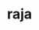 ---
title: "raja"
layout: cache
categories: [package, develop-2023-06-04]
meta: {"versions": ["2022.10.4"], "compilers": ["gcc@=11.1.0", "gcc@=7.3.1", "gcc@=7.5.0", "oneapi@=2023.0.0"], "oss": ["amzn2", "ubuntu18.04", "ubuntu20.04"], "platforms": ["linux"], "targets": ["aarch64", "neoverse_n1", "ppc64le", "x86_64", "x86_64_v3"], "stacks": ["aws-isc", "aws-isc-aarch64", "data-vis-sdk", "e4s", "e4s-oneapi", "e4s-power", "gpu-tests", "radiuss", "radiuss-aws", "radiuss-aws-aarch64", "root"], "num_specs": 15, "num_specs_by_stack": {"aws-isc-aarch64": 2, "root": 15, "radiuss-aws-aarch64": 2, "radiuss-aws": 3, "aws-isc": 1, "radiuss": 1, "e4s-power": 2, "e4s-oneapi": 1, "data-vis-sdk": 1, "e4s": 3, "gpu-tests": 1}}
spec_details: [{"hash": "e75f6fyeg6xux6rjgyscv73aze5a2765", "compiler": "gcc@=7.3.1", "versions": ["2022.10.4"], "os": "amzn2", "platform": "linux", "target": "aarch64", "variants": ["build_system=cmake", "build_type=Release", "~cuda", "+examples", "+exercises", "generator=make", "~ipo", "+openmp", "~rocm", "+shared", "~tests"], "stacks": ["aws-isc-aarch64", "root", "radiuss-aws-aarch64"], "size": "-", "tarball": "https://binaries.spack.io/releases/develop-2023-06-04/build_cache/linux-amzn2-aarch64/gcc-7.3.1/raja-2022.10.4/linux-amzn2-aarch64-gcc-7.3.1-raja-2022.10.4-e75f6fyeg6xux6rjgyscv73aze5a2765.spack"}, {"hash": "yw5qlgxtzudl5ydxzyldyfthuf6xlzee", "compiler": "gcc@=7.3.1", "versions": ["2022.10.4"], "os": "amzn2", "platform": "linux", "target": "neoverse_n1", "variants": ["build_system=cmake", "build_type=Release", "~cuda", "+examples", "+exercises", "generator=make", "~ipo", "+openmp", "~rocm", "+shared", "~tests"], "stacks": ["aws-isc-aarch64", "root", "radiuss-aws-aarch64"], "size": "-", "tarball": "https://binaries.spack.io/releases/develop-2023-06-04/build_cache/linux-amzn2-neoverse_n1/gcc-7.3.1/raja-2022.10.4/linux-amzn2-neoverse_n1-gcc-7.3.1-raja-2022.10.4-yw5qlgxtzudl5ydxzyldyfthuf6xlzee.spack"}, {"hash": "d4ccmj7pkgqcneiuwnr6zqa3subvnwbb", "compiler": "gcc@=7.3.1", "versions": ["2022.10.4"], "os": "amzn2", "platform": "linux", "target": "x86_64_v3", "variants": ["build_system=cmake", "build_type=Release", "~cuda", "+examples", "+exercises", "generator=make", "~ipo", "+openmp", "~rocm", "+shared", "~tests"], "stacks": ["root", "radiuss-aws"], "size": "-", "tarball": "https://binaries.spack.io/releases/develop-2023-06-04/build_cache/linux-amzn2-x86_64_v3/gcc-7.3.1/raja-2022.10.4/linux-amzn2-x86_64_v3-gcc-7.3.1-raja-2022.10.4-d4ccmj7pkgqcneiuwnr6zqa3subvnwbb.spack"}, {"hash": "arrl24i6t5wrjr4allpbucvkhhebgdf2", "compiler": "gcc@=7.3.1", "versions": ["2022.10.4"], "os": "amzn2", "platform": "linux", "target": "x86_64_v3", "variants": ["build_system=cmake", "build_type=Release", "+cuda", "cuda_arch=70", "+examples", "+exercises", "generator=make", "~ipo", "~openmp", "~rocm", "+shared", "~tests"], "stacks": ["root", "radiuss-aws"], "size": "-", "tarball": "https://binaries.spack.io/releases/develop-2023-06-04/build_cache/linux-amzn2-x86_64_v3/gcc-7.3.1/raja-2022.10.4/linux-amzn2-x86_64_v3-gcc-7.3.1-raja-2022.10.4-arrl24i6t5wrjr4allpbucvkhhebgdf2.spack"}, {"hash": "2mjfv6xuua776ifb6o4fbv75t3ks7nte", "compiler": "gcc@=7.3.1", "versions": ["2022.10.4"], "os": "amzn2", "platform": "linux", "target": "x86_64_v3", "variants": ["build_system=cmake", "build_type=Release", "+cuda", "cuda_arch=70", "+examples", "+exercises", "generator=make", "~ipo", "+openmp", "~rocm", "+shared", "~tests"], "stacks": ["root", "radiuss-aws"], "size": "-", "tarball": "https://binaries.spack.io/releases/develop-2023-06-04/build_cache/linux-amzn2-x86_64_v3/gcc-7.3.1/raja-2022.10.4/linux-amzn2-x86_64_v3-gcc-7.3.1-raja-2022.10.4-2mjfv6xuua776ifb6o4fbv75t3ks7nte.spack"}, {"hash": "77b3gypk2aizjdpjuq624leyktz5xw5u", "compiler": "gcc@=7.3.1", "versions": ["2022.10.4"], "os": "amzn2", "platform": "linux", "target": "x86_64_v3", "variants": ["build_system=cmake", "build_type=Release", "+cuda", "cuda_arch=70", "+examples", "+exercises", "generator=make", "~ipo", "+openmp", "~rocm", "+shared", "~tests"], "stacks": ["aws-isc", "root"], "size": "-", "tarball": "https://binaries.spack.io/releases/develop-2023-06-04/build_cache/linux-amzn2-x86_64_v3/gcc-7.3.1/raja-2022.10.4/linux-amzn2-x86_64_v3-gcc-7.3.1-raja-2022.10.4-77b3gypk2aizjdpjuq624leyktz5xw5u.spack"}, {"hash": "gaxdxkncmdz6n7ctb73xuk7xenoh5ayj", "compiler": "gcc@=7.5.0", "versions": ["2022.10.4"], "os": "ubuntu18.04", "platform": "linux", "target": "x86_64_v3", "variants": ["build_system=cmake", "build_type=Release", "~cuda", "+examples", "+exercises", "generator=make", "~ipo", "+openmp", "~rocm", "+shared", "~tests"], "stacks": ["radiuss", "root"], "size": "-", "tarball": "https://binaries.spack.io/releases/develop-2023-06-04/build_cache/linux-ubuntu18.04-x86_64_v3/gcc-7.5.0/raja-2022.10.4/linux-ubuntu18.04-x86_64_v3-gcc-7.5.0-raja-2022.10.4-gaxdxkncmdz6n7ctb73xuk7xenoh5ayj.spack"}, {"hash": "l4xwjjsww5mruk5horxzt3jy7dk6jwfn", "compiler": "gcc@=11.1.0", "versions": ["2022.10.4"], "os": "ubuntu20.04", "platform": "linux", "target": "ppc64le", "variants": ["build_system=cmake", "build_type=Release", "~cuda", "+examples", "+exercises", "generator=make", "~ipo", "+openmp", "~rocm", "+shared", "~tests"], "stacks": ["e4s-power", "root"], "size": "-", "tarball": "https://binaries.spack.io/releases/develop-2023-06-04/build_cache/linux-ubuntu20.04-ppc64le/gcc-11.1.0/raja-2022.10.4/linux-ubuntu20.04-ppc64le-gcc-11.1.0-raja-2022.10.4-l4xwjjsww5mruk5horxzt3jy7dk6jwfn.spack"}, {"hash": "tbp3zqywvcbcteikpj6atg2siw7numgj", "compiler": "gcc@=11.1.0", "versions": ["2022.10.4"], "os": "ubuntu20.04", "platform": "linux", "target": "ppc64le", "variants": ["build_system=cmake", "build_type=Release", "+cuda", "cuda_arch=70", "+examples", "+exercises", "generator=make", "~ipo", "+openmp", "~rocm", "+shared", "~tests"], "stacks": ["e4s-power", "root"], "size": "-", "tarball": "https://binaries.spack.io/releases/develop-2023-06-04/build_cache/linux-ubuntu20.04-ppc64le/gcc-11.1.0/raja-2022.10.4/linux-ubuntu20.04-ppc64le-gcc-11.1.0-raja-2022.10.4-tbp3zqywvcbcteikpj6atg2siw7numgj.spack"}, {"hash": "xxp34uszsccdv2qmb5afqt56zmzy67cb", "compiler": "oneapi@=2023.0.0", "versions": ["2022.10.4"], "os": "ubuntu20.04", "platform": "linux", "target": "x86_64", "variants": ["build_system=cmake", "build_type=Release", "~cuda", "+examples", "+exercises", "generator=make", "~ipo", "+openmp", "~rocm", "+shared", "~tests"], "stacks": ["root", "e4s-oneapi"], "size": "-", "tarball": "https://binaries.spack.io/releases/develop-2023-06-04/build_cache/linux-ubuntu20.04-x86_64/oneapi-2023.0.0/raja-2022.10.4/linux-ubuntu20.04-x86_64-oneapi-2023.0.0-raja-2022.10.4-xxp34uszsccdv2qmb5afqt56zmzy67cb.spack"}, {"hash": "xqxzedlluwif3duk7sqinvtn2tgt64te", "compiler": "gcc@=11.1.0", "versions": ["2022.10.4"], "os": "ubuntu20.04", "platform": "linux", "target": "x86_64_v3", "variants": ["build_system=cmake", "build_type=Release", "~cuda", "+examples", "+exercises", "generator=make", "~ipo", "+openmp", "~rocm", "+shared", "~tests"], "stacks": ["data-vis-sdk", "root"], "size": "-", "tarball": "https://binaries.spack.io/releases/develop-2023-06-04/build_cache/linux-ubuntu20.04-x86_64_v3/gcc-11.1.0/raja-2022.10.4/linux-ubuntu20.04-x86_64_v3-gcc-11.1.0-raja-2022.10.4-xqxzedlluwif3duk7sqinvtn2tgt64te.spack"}, {"hash": "asqagyc3p4nohmvqwjftubifprgmptkw", "compiler": "gcc@=11.1.0", "versions": ["2022.10.4"], "os": "ubuntu20.04", "platform": "linux", "target": "x86_64_v3", "variants": ["build_system=cmake", "build_type=Release", "~cuda", "+examples", "+exercises", "generator=make", "~ipo", "+openmp", "~rocm", "+shared", "~tests"], "stacks": ["root", "e4s"], "size": "-", "tarball": "https://binaries.spack.io/releases/develop-2023-06-04/build_cache/linux-ubuntu20.04-x86_64_v3/gcc-11.1.0/raja-2022.10.4/linux-ubuntu20.04-x86_64_v3-gcc-11.1.0-raja-2022.10.4-asqagyc3p4nohmvqwjftubifprgmptkw.spack"}, {"hash": "5txe5mz2j6q56kmfpp2nhzsig2jcmtbb", "compiler": "gcc@=11.1.0", "versions": ["2022.10.4"], "os": "ubuntu20.04", "platform": "linux", "target": "x86_64_v3", "variants": ["build_system=cmake", "build_type=Release", "+cuda", "cuda_arch=80", "+examples", "+exercises", "generator=make", "~ipo", "+openmp", "~rocm", "+shared", "~tests"], "stacks": ["root", "e4s"], "size": "-", "tarball": "https://binaries.spack.io/releases/develop-2023-06-04/build_cache/linux-ubuntu20.04-x86_64_v3/gcc-11.1.0/raja-2022.10.4/linux-ubuntu20.04-x86_64_v3-gcc-11.1.0-raja-2022.10.4-5txe5mz2j6q56kmfpp2nhzsig2jcmtbb.spack"}, {"hash": "h6tkonpmgsei37kqzqdzcybgknz253ma", "compiler": "gcc@=11.1.0", "versions": ["2022.10.4"], "os": "ubuntu20.04", "platform": "linux", "target": "x86_64_v3", "variants": ["build_system=cmake", "build_type=Release", "+cuda", "cuda_arch=80", "+examples", "+exercises", "generator=make", "~ipo", "+openmp", "~rocm", "+shared", "~tests"], "stacks": ["gpu-tests", "root"], "size": "-", "tarball": "https://binaries.spack.io/releases/develop-2023-06-04/build_cache/linux-ubuntu20.04-x86_64_v3/gcc-11.1.0/raja-2022.10.4/linux-ubuntu20.04-x86_64_v3-gcc-11.1.0-raja-2022.10.4-h6tkonpmgsei37kqzqdzcybgknz253ma.spack"}, {"hash": "anfyr67chzw3rds3x5y27hsg7o57qiyp", "compiler": "gcc@=11.1.0", "versions": ["2022.10.4"], "os": "ubuntu20.04", "platform": "linux", "target": "x86_64_v3", "variants": ["amdgpu_target=gfx90a", "build_system=cmake", "build_type=Release", "~cuda", "+examples", "+exercises", "generator=make", "~ipo", "~openmp", "+rocm", "+shared", "~tests"], "stacks": ["root", "e4s"], "size": "-", "tarball": "https://binaries.spack.io/releases/develop-2023-06-04/build_cache/linux-ubuntu20.04-x86_64_v3/gcc-11.1.0/raja-2022.10.4/linux-ubuntu20.04-x86_64_v3-gcc-11.1.0-raja-2022.10.4-anfyr67chzw3rds3x5y27hsg7o57qiyp.spack"}]
---